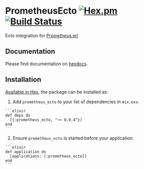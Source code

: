 # PrometheusEcto [![Hex.pm](https://img.shields.io/hexpm/v/prometheus_ecto.svg?maxAge=2592000)](https://hex.pm/packages/prometheus_ecto) [![Build Status](https://travis-ci.org/deadtrickster/prometheus-ecto.svg?branch=master)](https://travis-ci.org/deadtrickster/prometheus-ecto)

Ecto integration for [Prometheus.erl](https://github.com/deadtrickster/prometheus.erl)

## Documentation

Please find documentation on [hexdocs](https://hexdocs.pm/prometheus_ecto/index.html).

## Installation

[Available in Hex](https://hex.pm/docs/publish), the package can be installed as:

  1. Add `prometheus_ecto` to your list of dependencies in `mix.exs`:

    ```elixir
    def deps do
      [{:prometheus_ecto, "~> 0.0.4"}]
    end
    ```

  2. Ensure `prometheus_ecto` is started before your application:

    ```elixir
    def application do
      [applications: [:prometheus_ecto]]
    end
    ```

